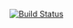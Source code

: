 [![Build Status](https://travis-ci.org/AlexYshkevich/GoHard.svg?branch=master)](https://travis-ci.org/AlexYshkevich/GoHard)
